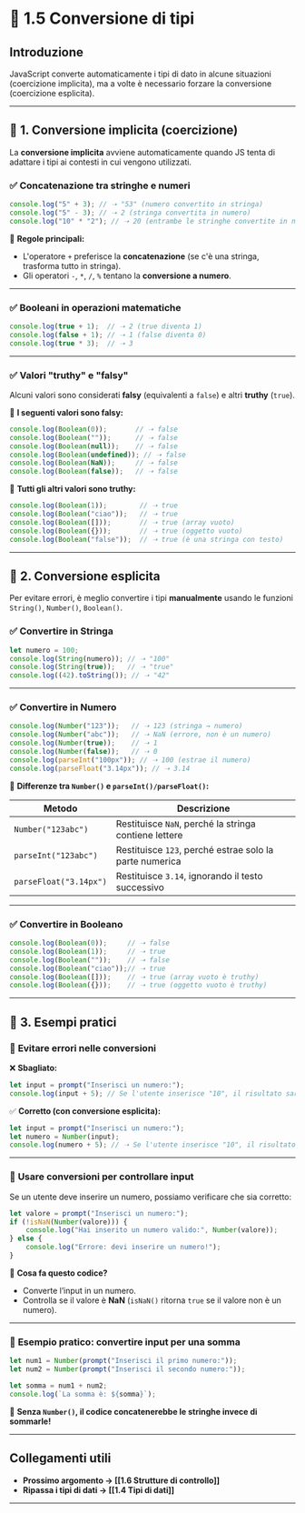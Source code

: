 # 📜 1.5 Conversione di tipi

## Introduzione

JavaScript converte automaticamente i tipi di dato in alcune situazioni (coercizione implicita), ma a volte è necessario forzare la conversione (coercizione esplicita).

---

## 🔹 1. Conversione implicita (coercizione)

La **conversione implicita** avviene automaticamente quando JS tenta di adattare i tipi ai contesti in cui vengono utilizzati.

### ✅ **Concatenazione tra stringhe e numeri**

```js
console.log("5" + 3); // ➝ "53" (numero convertito in stringa)
console.log("5" - 3); // ➝ 2 (stringa convertita in numero)
console.log("10" * "2"); // ➝ 20 (entrambe le stringhe convertite in numeri)
```

📌 **Regole principali:**

- L'operatore `+` preferisce la **concatenazione** (se c'è una stringa, trasforma tutto in stringa).
- Gli operatori `-`, `*`, `/`, `%` tentano la **conversione a numero**.

---

### ✅ **Booleani in operazioni matematiche**

```js
console.log(true + 1);  // ➝ 2 (true diventa 1)
console.log(false + 1); // ➝ 1 (false diventa 0)
console.log(true * 3);  // ➝ 3
```

---

### ✅ **Valori "truthy" e "falsy"**

Alcuni valori sono considerati **falsy** (equivalenti a `false`) e altri **truthy** (`true`).

📌 **I seguenti valori sono falsy:**

```js
console.log(Boolean(0));       // ➝ false
console.log(Boolean(""));      // ➝ false
console.log(Boolean(null));    // ➝ false
console.log(Boolean(undefined)); // ➝ false
console.log(Boolean(NaN));     // ➝ false
console.log(Boolean(false));   // ➝ false
```

📌 **Tutti gli altri valori sono truthy:**

```js
console.log(Boolean(1));        // ➝ true
console.log(Boolean("ciao"));   // ➝ true
console.log(Boolean([]));       // ➝ true (array vuoto)
console.log(Boolean({}));       // ➝ true (oggetto vuoto)
console.log(Boolean("false"));  // ➝ true (è una stringa con testo)
```

---

## 🔹 2. Conversione esplicita

Per evitare errori, è meglio convertire i tipi **manualmente** usando le funzioni `String()`, `Number()`, `Boolean()`.

### ✅ **Convertire in Stringa**

```js
let numero = 100;
console.log(String(numero)); // ➝ "100"
console.log(String(true));   // ➝ "true"
console.log((42).toString()); // ➝ "42"
```

---

### ✅ **Convertire in Numero**

```js
console.log(Number("123"));   // ➝ 123 (stringa → numero)
console.log(Number("abc"));   // ➝ NaN (errore, non è un numero)
console.log(Number(true));    // ➝ 1
console.log(Number(false));   // ➝ 0
console.log(parseInt("100px")); // ➝ 100 (estrae il numero)
console.log(parseFloat("3.14px")); // ➝ 3.14
```

📌 **Differenze tra `Number()` e `parseInt()/parseFloat()`:**

|Metodo|Descrizione|
|---|---|
|`Number("123abc")`|Restituisce `NaN`, perché la stringa contiene lettere|
|`parseInt("123abc")`|Restituisce `123`, perché estrae solo la parte numerica|
|`parseFloat("3.14px")`|Restituisce `3.14`, ignorando il testo successivo|

---

### ✅ **Convertire in Booleano**

```js
console.log(Boolean(0));     // ➝ false
console.log(Boolean(1));     // ➝ true
console.log(Boolean(""));    // ➝ false
console.log(Boolean("ciao"));// ➝ true
console.log(Boolean([]));    // ➝ true (array vuoto è truthy)
console.log(Boolean({}));    // ➝ true (oggetto vuoto è truthy)
```

---

## 🔹 3. Esempi pratici

### 📌 **Evitare errori nelle conversioni**

❌ **Sbagliato:**

```js
let input = prompt("Inserisci un numero:");
console.log(input + 5); // Se l'utente inserisce "10", il risultato sarà "105"
```

✅ **Corretto (con conversione esplicita):**

```js
let input = prompt("Inserisci un numero:");
let numero = Number(input);
console.log(numero + 5); // ➝ Se l'utente inserisce "10", il risultato sarà 15
```

---

### 📌 **Usare conversioni per controllare input**

Se un utente deve inserire un numero, possiamo verificare che sia corretto:

```js
let valore = prompt("Inserisci un numero:");
if (!isNaN(Number(valore))) {
    console.log("Hai inserito un numero valido:", Number(valore));
} else {
    console.log("Errore: devi inserire un numero!");
}
```

📌 **Cosa fa questo codice?**

- Converte l’input in un numero.
- Controlla se il valore è **NaN** (`isNaN()` ritorna `true` se il valore non è un numero).

---

### 📌 **Esempio pratico: convertire input per una somma**

```js
let num1 = Number(prompt("Inserisci il primo numero:"));
let num2 = Number(prompt("Inserisci il secondo numero:"));

let somma = num1 + num2;
console.log(`La somma è: ${somma}`);
```

📌 **Senza `Number()`, il codice concatenerebbe le stringhe invece di sommarle!**

---

## Collegamenti utili

- **Prossimo argomento → [[1.6 Strutture di controllo]]**
- **Ripassa i tipi di dati → [[1.4 Tipi di dati]]**

---
